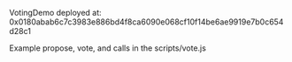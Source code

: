VotingDemo deployed at: 0x0180abab6c7c3983e886bd4f8ca6090e068cf10f14be6ae9919e7b0c654d28c1

Example propose, vote, and calls in the scripts/vote.js 

